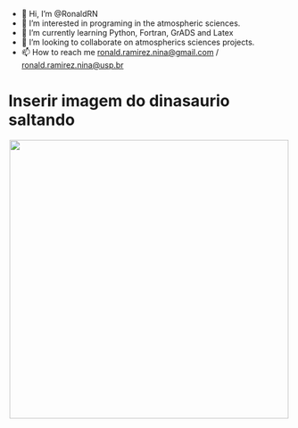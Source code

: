 - 👋 Hi, I’m @RonaldRN
- 👀 I’m interested in programing in the atmospheric sciences.
- 🌱 I’m currently learning Python, Fortran, GrADS and Latex
- 💞️ I’m looking to collaborate on atmospherics sciences projects.
- 📫 How to reach me ronald.ramirez.nina@gmail.com / ronald.ramirez.nina@usp.br

# Inserir imagem do dinasaurio saltando
<div id="header" align="center">
  <img src="https://media.giphy.com/media/G74LKP9zsfLInmz3H6/giphy.gif" width="500"/>
</div>

